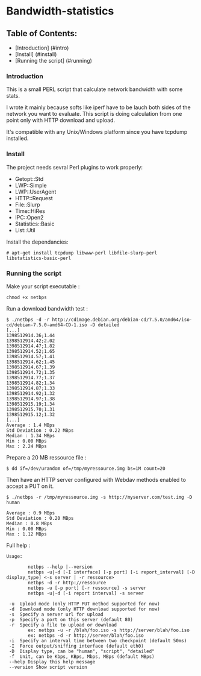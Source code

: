 Bandwidth-statistics
====================

Table of Contents:
------------------

* [Introduction] (#intro)
* [Install] (#install)
* [Running the script] (#running)

<a name="intro"></a>
### Introduction
This is a small PERL script that calculate network bandwidth with some stats. 

I wrote it mainly because softs like iperf have to be lauch both sides of the network you want to evaluate. This script is doing calculation from one point only with HTTP download and upload.

It's compatible with any Unix/Windows platform since you have tcpdump installed.

<a name="install"></a>
### Install

The project needs sevral Perl plugins to work properly:
* Getopt::Std
* LWP::Simple
* LWP::UserAgent
* HTTP::Request
* File::Slurp
* Time::HiRes
* IPC::Open2
* Statistics::Basic
* List::Util

Install the dependancies:
```
# apt-get install tcpdump libwww-perl libfile-slurp-perl libstatistics-basic-perl
```

<a name="running"></a>
### Running the script

Make your script executable :
```
chmod +x netbps
```

Run a download bandwidth test :
```
$ ./netbps -d -r http://cdimage.debian.org/debian-cd/7.5.0/amd64/iso-cd/debian-7.5.0-amd64-CD-1.iso -D detailed
[...]
1398512914.36;1.44
1398512914.42;2.02
1398512914.47;1.82
1398512914.52;1.65
1398512914.57;1.41
1398512914.62;1.45
1398512914.67;1.39
1398512914.72;1.35
1398512914.77;1.37
1398512914.82;1.34
1398512914.87;1.33
1398512914.92;1.32
1398512914.97;1.38
1398512915.19;1.34
1398512915.70;1.31
1398512915.12;1.32
[...]
Average : 1.4 MBps
Std Deviation : 0.22 MBps
Median : 1.34 MBps
Min : 0.00 MBps
Max : 2.24 MBps
```

Prepare a 20 MB ressource file :
```
$ dd if=/dev/urandom of=/tmp/myressource.img bs=1M count=20
```

Then have an HTTP server configured with Webdav methods enabled to accept a PUT on it.
```
$ ./netbps -r /tmp/myressource.img -s http://myserver.com/test.img -D human

Average : 0.9 MBps
Std Deviation : 0.20 MBps
Median : 0.8 MBps
Min : 0.00 MBps
Max : 1.12 MBps
```

Full help :
```
Usage:

        netbps --help |--version
        netbps -u|-d [-I interface] [-p port] [-i report_interval] [-D display_type] <-s server | -r ressource>
        netbps -d -r http://ressource
        netbps -u [-p port] [-r ressource] -s server
        netbps -u|-d [-i report interval] -s server

 -u  Upload mode (only HTTP PUT method supported for now)
 -d  Download mode (only HTTP download supported for now)
 -s  Specify a server url for upload
 -p  Specify a port on this server (default 80)
 -r  Specify a file to upload or download
        ex: netbps -u -r /blah/foo.iso -s http://server/blah/foo.iso
        ex: netbps -d -r http://server/blah/foo.iso
 -i  Specify an interval time between two checkpoint (default 50ms)
 -I  Force output/sniffing interface (default eth0)
 -D  Display type, can be "human", "script", "detailed"
 -f  Unit, can be Kbps, KBps, Mbps, MBps (default MBps)
 --help Display this help message
 --version Show script version
```

